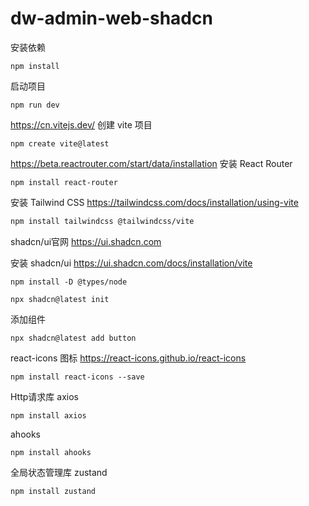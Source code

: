 # dw-admin-web-shadcn



安装依赖
```shell
npm install
```

启动项目
```shell
npm run dev

```


https://cn.vitejs.dev/
创建 vite 项目
```shell
npm create vite@latest
```

https://beta.reactrouter.com/start/data/installation
安装 React Router
```shell
npm install react-router
```

安装 Tailwind CSS  https://tailwindcss.com/docs/installation/using-vite
```bash
npm install tailwindcss @tailwindcss/vite
```


shadcn/ui官网  https://ui.shadcn.com

安装 shadcn/ui https://ui.shadcn.com/docs/installation/vite
```shell
npm install -D @types/node

npx shadcn@latest init
```

添加组件
```shell
npx shadcn@latest add button
```

react-icons 图标 https://react-icons.github.io/react-icons
```shell
npm install react-icons --save
```


Http请求库 axios
```shell
npm install axios
```

ahooks
```shell
npm install ahooks
```

全局状态管理库 zustand
```bash
npm install zustand
```